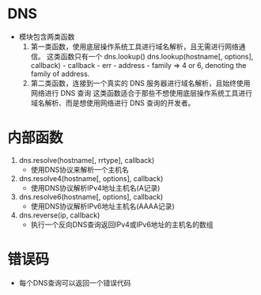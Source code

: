 # DNS
- 模块包含两类函数
    1. 第一类函数，使用底层操作系统工具进行域名解析，且无需进行网络通信。 这类函数只有一个 dns.lookup()
        dns.lookup(hostname[, options], callback)
            - callback
                - err
                - address
                - family => 4 or 6, denoting the family of address.
    2. 第二类函数，连接到一个真实的 DNS 服务器进行域名解析，且始终使用网络进行 DNS 查询
        这类函数适合于那些不想使用底层操作系统工具进行域名解析、而是想使用网络进行 DNS 查询的开发者。
# 内部函数
1. dns.resolve(hostname[, rrtype], callback)
    - 使用DNS协议来解析一个主机名
2. dns.resolve4(hostname[, options], callback)
    - 使用DNS协议解析IPv4地址主机名(A记录)
3. dns.resolve6(hostname[, options], callback)
    - 使用DNS协议解析IPv6地址主机名(AAAA记录)
4. dns.reverse(ip, callback)
    - 执行一个反向DNS查询返回IPv4或IPv6地址的主机名的数组

# 错误码
- 每个DNS查询可以返回一个错误代码